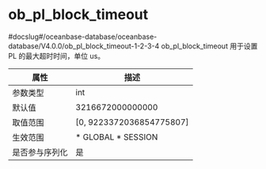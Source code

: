 ob_pl_block_timeout 
========================================
#docslug#/oceanbase-database/oceanbase-database/V4.0.0/ob_pl_block_timeout-1-2-3-4
ob_pl_block_timeout 用于设置 PL 的最大超时时间，单位 us。


|   属性    |                                                     描述                                                     |
|---------|------------------------------------------------------------------------------------------------------------|
| 参数类型    | int                                                                                                        |
| 默认值     | 3216672000000000                                                                                           |
| 取值范围    | \[0, 9223372036854775807\]                                                                                 |
| 生效范围    | * GLOBAL   * SESSION    |
| 是否参与序列化 | 是                                                                                                          |


